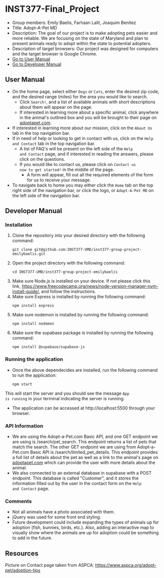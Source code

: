 # INST377-Final_Project
- Group members: Emily Baelis, Farhaan Lalit, Joaquim Benitez
- Title: Adopt-A-Pet MD
- Description: The goal of our project is to make adopting pets easier and more reliable. We are focusing on the state of Maryland and plan to present animals ready to adopt within the state to potential adopters.
- Description of target browsers: Our project was designed for computers and the target browser is Google Chrome. 
- [Go to User Manual](#user-manual)
- [Go to Developer Manual](#developer-manual)

## User Manual
- On the home page, select either <code>Dogs</code> or <code>Cats</code>, enter the desired zip code, and the desired range (miles) for the area you would like to search.
    - Click <code>Search!</code>, and a list of available animals with short descriptions about them will appear on the page. 
    - If interested in learning more about a specific animal, click anywhere in the animal's outlined box and you will be brought to their page on [adoptapet.com](https://www.adoptapet.com/). 
- If interested in learning more about our mission, click on the <code>About Us</code> tab in the top navigation bar. 
- If in need of help or looking to get in contact with us, click on the <code>Help and Contact</code> tab in the top navigation bar. 
    - A list of FAQ's will be present on the left side of the <code>Help and Contact</code> page, and if interested in reading the answers, please click on the questions. 
    - If you would like to contact us, please click on <code>Contact us now to get started!</code> in the middle of the page. 
        - A form will appear, fill out all the required elements of the form for us to receive your message.
- To navigate back to home you may either click the <code>Home</code> tab on the top right side of the navigation bar, or click the logo, or <code>Adopt-A-Pet MD</code> on the left side of the navigation bar. 


## Developer Manual
### Installation
1. Clone the repository into your desired directory with the following command: 
    ```
    git clone git@github.com:INST377-UMD/inst377-group-project-emilybaelis.git
3. Open the project directory with the following command:
    ```
    cd INST377-UMD/inst377-group-project-emilybaelis
5. Make sure Node.js is installed on your device. If not please click this link, https://www.freecodecamp.org/news/node-version-manager-nvm-install-guide/, and follow the instructions.
6. Make sure Express is installed by running the following command:
   ```
   npm install express
7. Make sure nodemon is installed by running the following command:
   ```
   npm install nodemon
8. Make sure the supabase package is installed by running the following command:
   ```
   npm install @supabase/supabase-js
### Running the application
- Once the above dependecides are installed, run the following command to run the application: 
    ``` 
    npm start
This will start the server and you should see the message <code>App is running</code> in your terminal indicating the server is running.
- The application can be accessed at http://localhost:5500 through your browser. 
### API Information
- We are using the Adopt-a-Pet.com Basic API, and one GET endpoint we are using is /search/pet_search. This endpoint returns a list of pets that match the search. The other GET endpoint we are using from Adopt-a-Pet.com Basic API is /search/limited_pet_details. This endpoint provides a full list of details about the pet as well as a link to the animal's page on [adoptapet.com](https://www.adoptapet.com/) which can provide the user with more details about the animal.
- We also connected to an external database in supabase with a POST endpoint. This database is called "Customer", and it stores the information filled out by the user in the contact form on the <code>Help and Contact</code> page. 
### Comments 
- Not all animals have a photo associated with them. 
- jQuery was used for some front end styling. 
- Future development could include expanding the types of animals up for adoption (fish, bunnies, birds, etc.). Also, adding an interactive map to visually show where the animals are up for adoption could be something to add in the future. 


## Resources
Picture on Contact page taken from ASPCA: https://www.aspca.org/adopt-pet/adoption-tips
